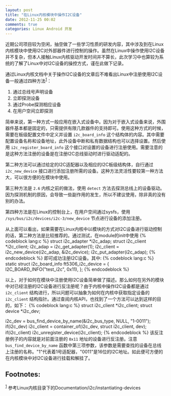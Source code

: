 ```yaml
---
layout: post
title: "在Linux内核模块中操作I2C设备"
date: 2012-11-25 00:02
comments: true
categories: Linux Android 开发
---
```


<p>
近期公司项目较为空闲，抽空做了一些学习性质的研发内容，其中涉及到在Linux内核模块中使用I2C对外部器件进行控制的操作。虽然在Linux中操作使用I2C设备并不复杂，但本人接触Linux内核驱动开发时间并不算长，此次学习中也算较为系统的了解了Linux中对I2C设备的操控方式，谨在此做下记录。
</p>
<p>
通过Linux内核文档中关于操作I2C设备的文章后不难看出Linux中注册使用I2C设备一般通过四种方法<sup><a class="footref" name="fnr.1" href="#fn.1">1</a></sup>：
</p><ol>
<li>通过总线号声明设备
</li>
<li>立即探测设备
</li>
<li>通过Probe探测相应设备
</li>
<li>在用户空间立即探测
</li>
</ol>


<p>
简单来说，第一种方式一般应用在嵌入式设备中。因为对于嵌入式设备来说，外围器件基本都是固定的，只需提供有限几款器件的支持即可。使用这种方式的时候，需要在板级配置文件中定义并设置 <code>i2c_board_info</code> 这个结构体的内容。其中需要配置设备名称和设备地址，此外设备中断和私有数据结构也可以选择设置。然后使用 <code>i2c_register_board_info</code> 这个接口对设置的设备进行注册使用。需要注意的是这种方法注册的设备是在注册I2C总线驱动时进行驱动适配的。
</p>
<p>
第二种方法可以通过给定的I2C适配器以及相应的I2C板级结构体，自行通过 <code>i2c_new_device</code> 接口进行添加注册所需的设备。这种方法灵活性要较第一种方法大，可以很方便的在模块中使用。
</p>
<p>
第三种方法是 <code>2.6</code> 内核之前的做法，使用 <code>detect</code> 方法去探测总线上的设备驱动。因为探测机制的原因，会导致一些副作用的发生，所以不建议使用，除非真的没有别的办法。
</p>
<p>
第四种方法是在Linux的控制台上，在用户空间通过sysfs，使用 <code>/sys/bus/i2c/devices/i2c-3/new_device</code> 节点进行设备的添加注册。
</p>
<p>
从上面可以看出，如果需要在Linux内核中以模块的方式对I2C设备进行驱动控制的话，第二种方法是比较推荐的。通过测试，在module的init中使用
{% codeblock lang:c %}
struct i2c_adapter *i2c_adap;
struct i2c_client *i2c_client;
i2c_adap = i2c_get_adapter(1);
i2c_client = i2c_new_device(i2c_adap, &i2c_device);
i2c_put_adapter(i2c_adap);
{% endcodeblock %}
即可成功注册I2C设备。其中:
{% codeblock lang:c %}
static struct i2c_board_info ft5306_i2c_device = {
    I2C_BOARD_INFO("test_i2c", 0x11),
};
{% endcodeblock %}

以上，对于如何在模块中注册使用I2C设备简单做了描述。那么如何在另外的模块中对已经注册的I2C设备进行反注册呢？由于内核中操作I2C设备都是通过 <code>i2c_client</code> 结构进行，所以问题可以抽象为如何在内核中获取指定设备的 <code>i2c_client</code> 结构指针。通过查阅内核API，也找到了一个方法可以达到这样的目的，如下：
{% codeblock lang:c %}
struct i2c_client *i2c_client;
struct device *i2c_dev;

i2c_dev = bus_find_device_by_name(&i2c_bus_type, NULL, "1-0011");
if(i2c_dev)
    i2c_client  =  container_of(i2c_dev, struct i2c_client, dev);
if(i2c_client)
    i2c_unregister_device(i2c_client);
{% endcodeblock %}
该反注册例子的内容就是对前面注册的 <code>0x11</code> 地址的设备进行反注册。注意 <code>bus_find_device_by_name</code> 函数中第三项参数，该参数是需要查找的设备在总线上注册的名称。"1"代表着1号适配器，"0011"是16位的I2C地址。如此便可方便的在内核模块中对I2C设备进行挂载和解挂了。
</p>
<div id="footnotes">
<h2 class="footnotes">Footnotes: </h2>
<div id="text-footnotes">
<p class="footnote"><sup><a class="footnum" name="fn.1" href="#fnr.1">1</a></sup> 参考Linux内核目录下的Documentation/i2c/instantiating-devices
</p>



</div>
</div>
